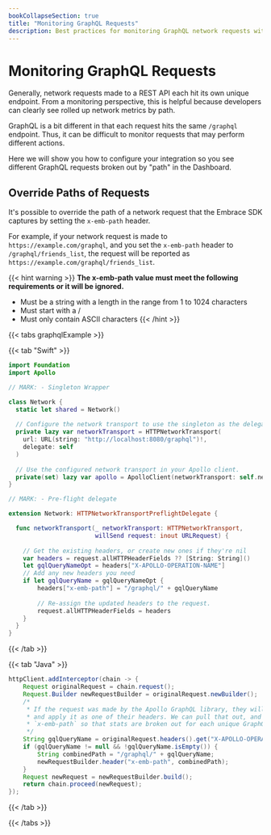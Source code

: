 ```yaml
---
bookCollapseSection: true
title: "Monitoring GraphQL Requests"
description: Best practices for monitoring GraphQL network requests with the Embrace SDK
---
```


# Monitoring GraphQL Requests

Generally, network requests made to a REST API each hit its own unique endpoint.
From a monitoring perspective, this is helpful because developers can clearly
see rolled up network metrics by path.

GraphQL is a bit different in that each request hits the same `/graphql` endpoint.
Thus, it can be difficult to monitor requests that may perform different
actions.

Here we will show you how to configure your integration so you see different
GraphQL requests broken out by "path" in the Dashboard. 

## Override Paths of Requests

It's possible to override the path of a network request that the Embrace SDK
captures by setting the `x-emb-path` header.

For example, if your network request is made to `https://example.com/graphql`, and you set the `x-emb-path`
header to `/graphql/friends_list`, the request will be reported as
`https://example.com/graphql/friends_list`.

{{< hint warning >}}
**The x-emb-path value must meet the following requirements or it will be ignored.**

* Must be a string with a length in the range from 1 to 1024 characters
* Must start with a /
* Must only contain ASCII characters
{{< /hint >}}

{{< tabs graphqlExample >}}

{{< tab "Swift" >}}

```swift
import Foundation
import Apollo

// MARK: - Singleton Wrapper

class Network {
  static let shared = Network() 
  
  // Configure the network transport to use the singleton as the delegate. 
  private lazy var networkTransport = HTTPNetworkTransport(
    url: URL(string: "http://localhost:8080/graphql")!,
    delegate: self
  )
    
  // Use the configured network transport in your Apollo client.
  private(set) lazy var apollo = ApolloClient(networkTransport: self.networkTransport)
}

// MARK: - Pre-flight delegate 

extension Network: HTTPNetworkTransportPreflightDelegate {

  func networkTransport(_ networkTransport: HTTPNetworkTransport, 
                        willSend request: inout URLRequest) {
                        
    // Get the existing headers, or create new ones if they're nil
    var headers = request.allHTTPHeaderFields ?? [String: String]()
    let gqlQueryNameOpt = headers["X-APOLLO-OPERATION-NAME"] 
    // Add any new headers you need
    if let gqlQueryName = gqlQueryNameOpt {
        headers["x-emb-path"] = "/graphql/" + gqlQueryName
        
        // Re-assign the updated headers to the request.
        request.allHTTPHeaderFields = headers
    }
  }
}
```
{{< /tab >}}

{{< tab "Java" >}}

```java
httpClient.addInterceptor(chain -> {
    Request originalRequest = chain.request();
    Request.Builder newRequestBuilder = originalRequest.newBuilder();
    /*
     * If the request was made by the Apollo GraphQL library, they will take our query name
     * and apply it as one of their headers. We can pull that out, and pass that to
     * `x-emb-path` so that stats are broken out for each unique GraphQL query.
     */
    String gqlQueryName = originalRequest.headers().get("X-APOLLO-OPERATION-NAME");
    if (gqlQueryName != null && !gqlQueryName.isEmpty()) {
        String combinedPath = "/graphql/" + gqlQueryName;
        newRequestBuilder.header("x-emb-path", combinedPath);
    }
    Request newRequest = newRequestBuilder.build();
    return chain.proceed(newRequest);
});
```
{{< /tab >}}

{{< /tabs >}}
